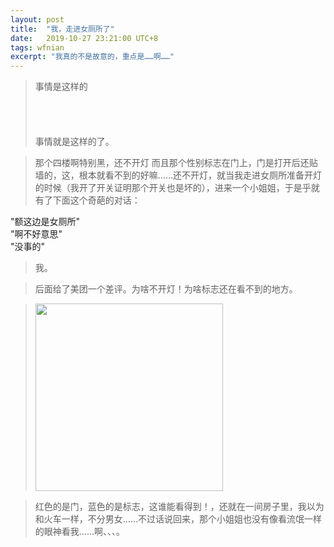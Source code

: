 ```yaml
---
layout: post
title:  "我，走进女厕所了"
date:   2019-10-27 23:21:00 UTC+8   
tags: wfnian
excerpt: "我真的不是故意的，重点是……啊……"
---
```


> 事情是这样的
>   &nbsp; <br> 
>    &nbsp; <br> 
>    &nbsp; <br> 
>  &nbsp; <br> 
> &nbsp; <br> 
> 事情就是这样的了。


> 那个四楼啊特别黑，还不开灯 而且那个性别标志在门上，门是打开后还贴墙的，这，根本就看不到的好嘛……还不开灯，就当我走进女厕所准备开灯的时候（我开了开关证明那个开关也是坏的），进来一个小姐姐，于是乎就有了下面这个奇葩的对话：

"额这边是女厕所"  
"啊不好意思"  
"没事的"

> 我。

> 后面给了美团一个差评。为啥不开灯！为啥标志还在看不到的地方。


> <img src="https://puui.qpic.cn/fans_admin/0/3_1574395846_1572190827009/0" width="300">

> 红色的是门，蓝色的是标志，这谁能看得到！，还就在一间房子里，我以为和火车一样，不分男女……不过话说回来，那个小姐姐也没有像看流氓一样的眼神看我……啊、、、。
